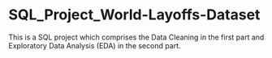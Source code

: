 # SQL_Project_World-Layoffs-Dataset
This is a SQL project which comprises the Data Cleaning in the first part and Exploratory Data Analysis (EDA) in the second part.
